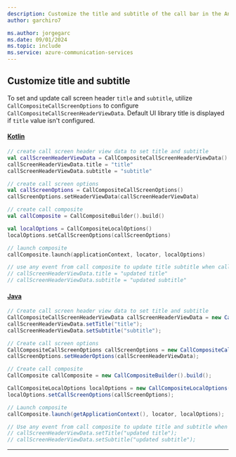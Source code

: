 ```yaml
---
description: Customize the title and subtitle of the call bar in the Android UI Library
author: garchiro7

ms.author: jorgegarc
ms.date: 09/01/2024
ms.topic: include
ms.service: azure-communication-services
---
```


## Customize title and subtitle

To set and update call screen header `title` and `subtitle`, utilize `CallCompositeCallScreenOptions` to configure `CallCompositeCallScreenHeaderViewData`. Default UI library title is displayed if `title` value isn't configured.

#### [Kotlin](#tab/kotlin)

```kotlin
// create call screen header view data to set title and subtitle
val callScreenHeaderViewData = CallCompositeCallScreenHeaderViewData()
callScreenHeaderViewData.title = "title"
callScreenHeaderViewData.subtitle = "subtitle"

// create call screen options
val callScreenOptions = CallCompositeCallScreenOptions()
callScreenOptions.setHeaderViewData(callScreenHeaderViewData)

// create call composite
val callComposite = CallCompositeBuilder().build()

val localOptions = CallCompositeLocalOptions()
localOptions.setCallScreenOptions(callScreenOptions)

// launch composite
callComposite.launch(applicationContext, locator, localOptions)

// use any event from call composite to update title subtitle when call is in progress
// callScreenHeaderViewData.title = "updated title"
// callScreenHeaderViewData.subtitle = "updated subtitle"
```

#### [Java](#tab/java)
```java
// Create call screen header view data to set title and subtitle
CallCompositeCallScreenHeaderViewData callScreenHeaderViewData = new CallCompositeCallScreenHeaderViewData();
callScreenHeaderViewData.setTitle("title");
callScreenHeaderViewData.setSubtitle("subtitle");

// Create call screen options
CallCompositeCallScreenOptions callScreenOptions = new CallCompositeCallScreenOptions();
callScreenOptions.setHeaderOptions(callScreenHeaderViewData);

// Create call composite
CallComposite callComposite = new CallCompositeBuilder().build();

CallCompositeLocalOptions localOptions = new CallCompositeLocalOptions();
localOptions.setCallScreenOptions(callScreenOptions);

// Launch composite
callComposite.launch(getApplicationContext(), locator, localOptions);

// Use any event from call composite to update title and subtitle when the call is in progress
// callScreenHeaderViewData.setTitle("updated title");
// callScreenHeaderViewData.setSubtitle("updated subtitle");
```

-----
